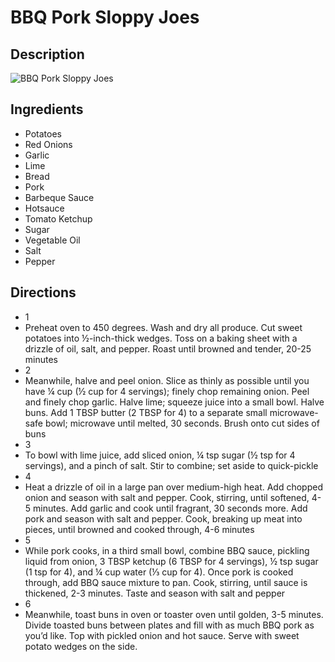 # BBQ Pork Sloppy Joes

## Description
![BBQ Pork Sloppy Joes](https://www.themealdb.com/images/media/meals/atd5sh1583188467.jpg "BBQ Pork Sloppy Joes")

## Ingredients
- Potatoes
- Red Onions
- Garlic
- Lime
- Bread
- Pork
- Barbeque Sauce
- Hotsauce
- Tomato Ketchup
- Sugar
- Vegetable Oil
- Salt
- Pepper

## Directions
- 1
- Preheat oven to 450 degrees. Wash and dry all produce. Cut sweet potatoes into ½-inch-thick wedges. Toss on a baking sheet with a drizzle of oil, salt, and pepper. Roast until browned and tender, 20-25 minutes
- 2
- Meanwhile, halve and peel onion. Slice as thinly as possible until you have ¼ cup (½ cup for 4 servings); finely chop remaining onion. Peel and finely chop garlic. Halve lime; squeeze juice into a small bowl. Halve buns. Add 1 TBSP butter (2 TBSP for 4) to a separate small microwave-safe bowl; microwave until melted, 30 seconds. Brush onto cut sides of buns
- 3
- To bowl with lime juice, add sliced onion, ¼ tsp sugar (½ tsp for 4 servings), and a pinch of salt. Stir to combine; set aside to quick-pickle
- 4
- Heat a drizzle of oil in a large pan over medium-high heat. Add chopped onion and season with salt and pepper. Cook, stirring, until softened, 4-5 minutes. Add garlic and cook until fragrant, 30 seconds more. Add pork and season with salt and pepper. Cook, breaking up meat into pieces, until browned and cooked through, 4-6 minutes
- 5
- While pork cooks, in a third small bowl, combine BBQ sauce, pickling liquid from onion, 3 TBSP ketchup (6 TBSP for 4 servings), ½ tsp sugar (1 tsp for 4), and ¼ cup water (⅓ cup for 4). Once pork is cooked through, add BBQ sauce mixture to pan. Cook, stirring, until sauce is thickened, 2-3 minutes. Taste and season with salt and pepper
- 6
- Meanwhile, toast buns in oven or toaster oven until golden, 3-5 minutes. Divide toasted buns between plates and fill with as much BBQ pork as you’d like. Top with pickled onion and hot sauce. Serve with sweet potato wedges on the side.

